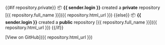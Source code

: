 {{#if repository.private}}
📦 **{{ sender.login }}** created a **private** repository [{{ repository.full_name }}]({{ repository.html_url }})
{{else}}
📦 **{{ sender.login }}** created a **public** repository [{{ repository.full_name }}]({{ repository.html_url }})
{{/if}}

[View on GitHub]({{ repository.html_url }})


